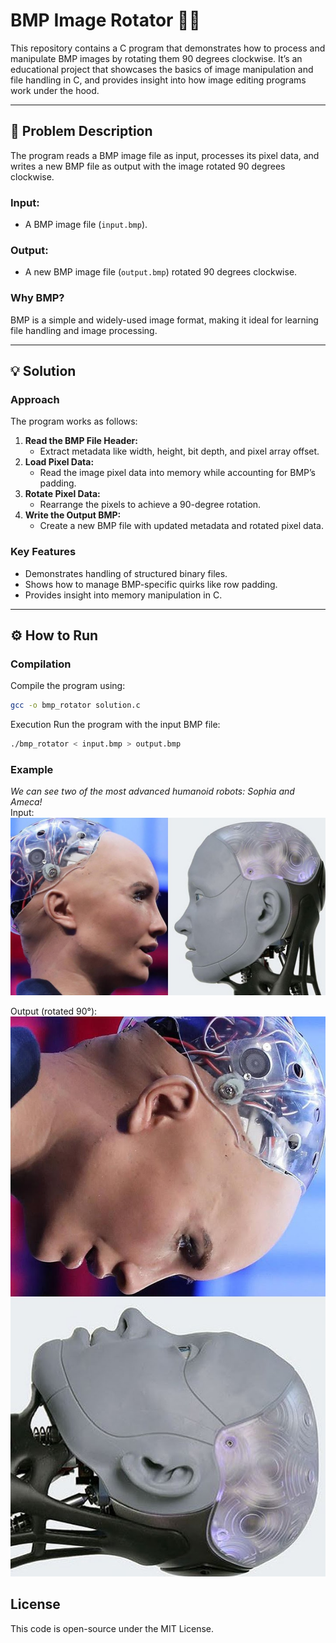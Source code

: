 # BMP Image Rotator 📸🔄

This repository contains a C program that demonstrates how to process and manipulate BMP images by rotating them 90 degrees clockwise. It’s an educational project that showcases the basics of image manipulation and file handling in C, and provides insight into how image editing programs work under the hood.

---

## 📝 Problem Description

The program reads a BMP image file as input, processes its pixel data, and writes a new BMP file as output with the image rotated 90 degrees clockwise.

### Input:
- A BMP image file (`input.bmp`).

### Output:
- A new BMP image file (`output.bmp`) rotated 90 degrees clockwise.

### Why BMP?
BMP is a simple and widely-used image format, making it ideal for learning file handling and image processing.

---

## 💡 Solution

### Approach
The program works as follows:
1. **Read the BMP File Header:**
   - Extract metadata like width, height, bit depth, and pixel array offset.
2. **Load Pixel Data:**
   - Read the image pixel data into memory while accounting for BMP’s padding.
3. **Rotate Pixel Data:**
   - Rearrange the pixels to achieve a 90-degree rotation.
4. **Write the Output BMP:**
   - Create a new BMP file with updated metadata and rotated pixel data.

### Key Features
- Demonstrates handling of structured binary files.
- Shows how to manage BMP-specific quirks like row padding.
- Provides insight into memory manipulation in C.

---

## ⚙️ How to Run

### Compilation
Compile the program using:
```bash
gcc -o bmp_rotator solution.c
```
Execution
Run the program with the input BMP file:

```bash
./bmp_rotator < input.bmp > output.bmp
```

### Example
*We can see two of the most advanced humanoid robots: Sophia and Ameca!* \
Input:
![input_image](test/input.bmp)

Output (rotated 90°): \
![output_image](test/output.bmp)

## License
This code is open-source under the MIT License.
